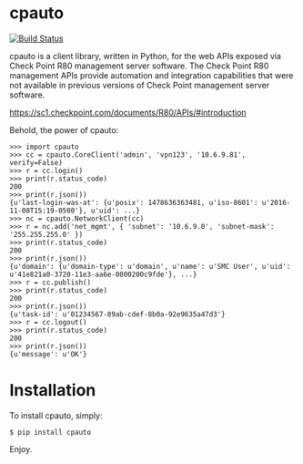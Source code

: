 # cpauto
[![Build Status](https://travis-ci.org/dana-at-cp/cpauto.svg?branch=master)](https://travis-ci.org/dana-at-cp/cpauto)

cpauto is a client library, written in Python, for the web APIs exposed via Check Point R80 management server software. The Check Point R80 management APIs provide automation and integration capabilities that were not available in previous versions of Check Point management server software.

https://sc1.checkpoint.com/documents/R80/APIs/#introduction

Behold, the power of cpauto:

```
>>> import cpauto
>>> cc = cpauto.CoreClient('admin', 'vpn123', '10.6.9.81', verify=False)
>>> r = cc.login()
>>> print(r.status_code)
200
>>> print(r.json())
{u'last-login-was-at': {u'posix': 1478636363481, u'iso-8601': u'2016-11-08T15:19-0500'}, u'uid': ...}
>>> nc = cpauto.NetworkClient(cc)
>>> r = nc.add('net_mgmt', { 'subnet': '10.6.9.0', 'subnet-mask': '255.255.255.0' })
>>> print(r.status_code)
200
>>> print(r.json())
{u'domain': {u'domain-type': u'domain', u'name': u'SMC User', u'uid': u'41e821a0-3720-11e3-aa6e-0800200c9fde'}, ...}
>>> r = cc.publish()
>>> print(r.status_code)
200
>>> print(r.json())
{u'task-id': u'01234567-89ab-cdef-8b0a-92e9635a47d3'}
>>> r = cc.logout()
>>> print(r.status_code)
200
>>> print(r.json())
{u'message': u'OK'}
```

# Installation
To install cpauto, simply:
```
$ pip install cpauto
```
Enjoy.
